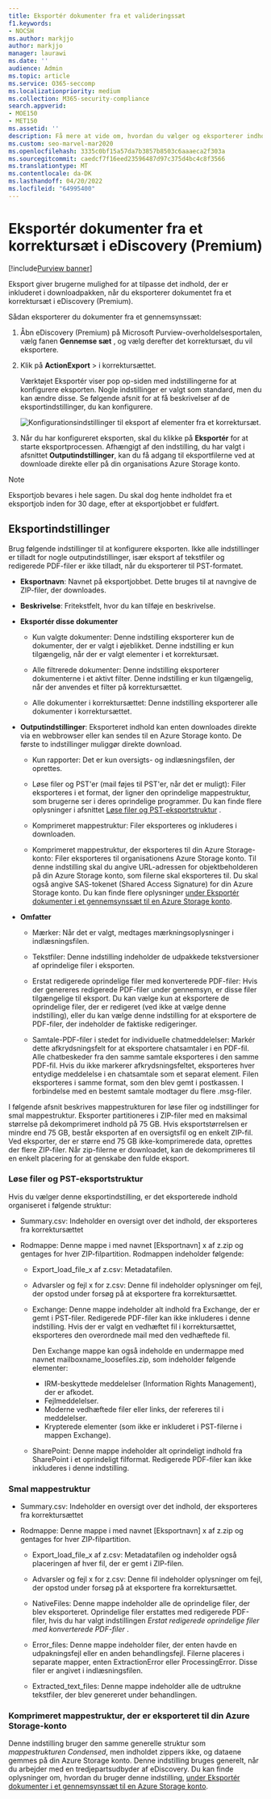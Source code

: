 ```yaml
---
title: Eksportér dokumenter fra et valideringssæt
f1.keywords:
- NOCSH
ms.author: markjjo
author: markjjo
manager: laurawi
ms.date: ''
audience: Admin
ms.topic: article
ms.service: O365-seccomp
ms.localizationpriority: medium
ms.collection: M365-security-compliance
search.appverid:
- MOE150
- MET150
ms.assetid: ''
description: Få mere at vide om, hvordan du vælger og eksporterer indhold fra et eDiscovery(Premium)-korrektursæt til præsentationer eller eksterne korrekturer.
ms.custom: seo-marvel-mar2020
ms.openlocfilehash: 3335c0bf15a57da7b3857b8503c6aaaeca2f303a
ms.sourcegitcommit: caedcf7f16eed23596487d97c375d4bc4c8f3566
ms.translationtype: MT
ms.contentlocale: da-DK
ms.lasthandoff: 04/20/2022
ms.locfileid: "64995400"
---
```

# <a name="export-documents-from-a-review-set-in-ediscovery-premium"></a>Eksportér dokumenter fra et korrektursæt i eDiscovery (Premium)

[!include[Purview banner](../includes/purview-rebrand-banner.md)]

Eksport giver brugerne mulighed for at tilpasse det indhold, der er inkluderet i downloadpakken, når du eksporterer dokumentet fra et korrektursæt i eDiscovery (Premium).

Sådan eksporterer du dokumenter fra et gennemsynssæt:

1. Åbn eDiscovery (Premium) på Microsoft Purview-overholdelsesportalen, vælg fanen **Gennemse sæt** , og vælg derefter det korrektursæt, du vil eksportere.

2. Klik på **ActionExport** >  i korrektursættet.

   Værktøjet Eksportér viser pop op-siden med indstillingerne for at konfigurere eksporten. Nogle indstillinger er valgt som standard, men du kan ændre disse. Se følgende afsnit for at få beskrivelser af de eksportindstillinger, du kan konfigurere.

   ![Konfigurationsindstillinger til eksport af elementer fra et korrektursæt.](../media/bcfc72c7-4a01-4697-9e16-2965b7f04fdb.png)

3. Når du har konfigureret eksporten, skal du klikke på **Eksportér** for at starte eksportprocessen. Afhængigt af den indstilling, du har valgt i afsnittet **Outputindstillinger**, kan du få adgang til eksportfilerne ved at downloade direkte eller på din organisations Azure Storage konto.

> [!NOTE]
> Eksportjob bevares i hele sagen. Du skal dog hente indholdet fra et eksportjob inden for 30 dage, efter at eksportjobbet er fuldført.

## <a name="export-options"></a>Eksportindstillinger

Brug følgende indstillinger til at konfigurere eksporten. Ikke alle indstillinger er tilladt for nogle outputindstillinger, især eksport af tekstfiler og redigerede PDF-filer er ikke tilladt, når du eksporterer til PST-formatet.

- **Eksportnavn**: Navnet på eksportjobbet. Dette bruges til at navngive de ZIP-filer, der downloades.

- **Beskrivelse**: Fritekstfelt, hvor du kan tilføje en beskrivelse.

- **Eksportér disse dokumenter**

  - Kun valgte dokumenter: Denne indstilling eksporterer kun de dokumenter, der er valgt i øjeblikket. Denne indstilling er kun tilgængelig, når der er valgt elementer i et korrektursæt.
  
  - Alle filtrerede dokumenter: Denne indstilling eksporterer dokumenterne i et aktivt filter. Denne indstilling er kun tilgængelig, når der anvendes et filter på korrektursættet.
  
  - Alle dokumenter i korrektursættet: Denne indstilling eksporterer alle dokumenter i korrektursættet.

- **Outputindstillinger**: Eksporteret indhold kan enten downloades direkte via en webbrowser eller kan sendes til en Azure Storage konto. De første to indstillinger muliggør direkte download.
  
  - Kun rapporter: Det er kun oversigts- og indlæsningsfilen, der oprettes.
  
  - Løse filer og PST'er (mail føjes til PST'er, når det er muligt): Filer eksporteres i et format, der ligner den oprindelige mappestruktur, som brugerne ser i deres oprindelige programmer.  Du kan finde flere oplysninger i afsnittet [Løse filer og PST-eksportstruktur](#loose-files-and-pst-export-structure) .
  
  - Komprimeret mappestruktur: Filer eksporteres og inkluderes i downloaden.
  
  - Komprimeret mappestruktur, der eksporteres til din Azure Storage-konto: Filer eksporteres til organisationens Azure Storage konto. Til denne indstilling skal du angive URL-adressen for objektbeholderen på din Azure Storage konto, som filerne skal eksporteres til. Du skal også angive SAS-tokenet (Shared Access Signature) for din Azure Storage konto. Du kan finde flere oplysninger [under Eksportér dokumenter i et gennemsynssæt til en Azure Storage konto](download-export-jobs.md).

- **Omfatter**
  
  - Mærker: Når det er valgt, medtages mærkningsoplysninger i indlæsningsfilen.
  
  - Tekstfiler: Denne indstilling indeholder de udpakkede tekstversioner af oprindelige filer i eksporten.
  
  - Erstat redigerede oprindelige filer med konverterede PDF-filer: Hvis der genereres redigerede PDF-filer under gennemsyn, er disse filer tilgængelige til eksport. Du kan vælge kun at eksportere de oprindelige filer, der er redigeret (ved ikke at vælge denne indstilling), eller du kan vælge denne indstilling for at eksportere de PDF-filer, der indeholder de faktiske redigeringer.

  - Samtale-PDF-filer i stedet for individuelle chatmeddelelser: Markér dette afkrydsningsfelt for at eksportere chatsamtaler i en PDF-fil. Alle chatbeskeder fra den samme samtale eksporteres i den samme PDF-fil. Hvis du ikke markerer afkrydsningsfeltet, eksporteres hver entydige meddelelse i en chatsamtale som et separat element. Filen eksporteres i samme format, som den blev gemt i postkassen. I forbindelse med en bestemt samtale modtager du flere .msg-filer.

I følgende afsnit beskrives mappestrukturen for løse filer og indstillinger for smal mappestruktur. Eksporter partitioneres i ZIP-filer med en maksimal størrelse på dekomprimeret indhold på 75 GB. Hvis eksportstørrelsen er mindre end 75 GB, består eksporten af en oversigtsfil og en enkelt ZIP-fil. Ved eksporter, der er større end 75 GB ikke-komprimerede data, oprettes der flere ZIP-filer. Når zip-filerne er downloadet, kan de dekomprimeres til en enkelt placering for at genskabe den fulde eksport.

### <a name="loose-files-and-pst-export-structure"></a>Løse filer og PST-eksportstruktur

Hvis du vælger denne eksportindstilling, er det eksporterede indhold organiseret i følgende struktur:

- Summary.csv: Indeholder en oversigt over det indhold, der eksporteres fra korrektursættet

- Rodmappe: Denne mappe i med navnet [Eksportnavn] x af z.zip og gentages for hver ZIP-filpartition. Rodmappen indeholder følgende:
  
  - Export_load_file_x af z.csv: Metadatafilen.
  
  - Advarsler og fejl x for z.csv: Denne fil indeholder oplysninger om fejl, der opstod under forsøg på at eksportere fra korrektursættet.
  
  - Exchange: Denne mappe indeholder alt indhold fra Exchange, der er gemt i PST-filer. Redigerede PDF-filer kan ikke inkluderes i denne indstilling. Hvis der er valgt en vedhæftet fil i korrektursættet, eksporteres den overordnede mail med den vedhæftede fil.
  
    Den Exchange mappe kan også indeholde en undermappe med navnet mailboxname_loosefiles.zip, som indeholder følgende elementer:

    - IRM-beskyttede meddelelser (Information Rights Management), der er afkodet.
    - Fejlmeddelelser.
    - Moderne vedhæftede filer eller links, der refereres til i meddelelser.
    - Krypterede elementer (som ikke er inkluderet i PST-filerne i mappen Exchange).
  
  - SharePoint: Denne mappe indeholder alt oprindeligt indhold fra SharePoint i et oprindeligt filformat. Redigerede PDF-filer kan ikke inkluderes i denne indstilling.

### <a name="condensed-directory-structure"></a>Smal mappestruktur

- Summary.csv: Indeholder en oversigt over det indhold, der eksporteres fra korrektursættet

- Rodmappe: Denne mappe i med navnet [Eksportnavn] x af z.zip og gentages for hver ZIP-filpartition.
  
  - Export_load_file_x af z.csv: Metadatafilen og indeholder også placeringen af hver fil, der er gemt i ZIP-filen.
  
  - Advarsler og fejl x for z.csv: Denne fil indeholder oplysninger om fejl, der opstod under forsøg på at eksportere fra korrektursættet.

  - NativeFiles: Denne mappe indeholder alle de oprindelige filer, der blev eksporteret. Oprindelige filer erstattes med redigerede PDF-filer, hvis du har valgt indstillingen *Erstat redigerede oprindelige filer med konverterede PDF-filer* .
  
  - Error_files: Denne mappe indeholder filer, der enten havde en udpakningsfejl eller en anden behandlingsfejl. Filerne placeres i separate mapper, enten ExtractionError eller ProcessingError. Disse filer er angivet i indlæsningsfilen.

  - Extracted_text_files: Denne mappe indeholder alle de udtrukne tekstfiler, der blev genereret under behandlingen.

### <a name="condensed-directory-structure-exported-to-your-azure-storage-account"></a>Komprimeret mappestruktur, der er eksporteret til din Azure Storage-konto

Denne indstilling bruger den samme generelle struktur som *mappestrukturen Condensed*, men indholdet zippers ikke, og dataene gemmes på din Azure Storage konto. Denne indstilling bruges generelt, når du arbejder med en tredjepartsudbyder af eDiscovery. Du kan finde oplysninger om, hvordan du bruger denne indstilling, [under Eksportér dokumenter i et gennemsynssæt til en Azure Storage konto](download-export-jobs.md).
